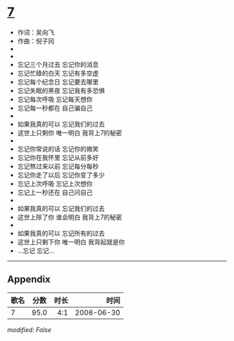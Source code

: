 # [7](https://music.163.com/song?id=25906125)

* 作词：吴向飞
* 作曲：倪子冈
*
*
* 忘记三个月过去 忘记你的消息
* 忘记忙碌的白天 忘记有多空虚
* 忘记每个纪念日 忘记要去哪里
* 忘记失眠的黑夜 忘记我有多恐惧
* 忘记每次呼吸 忘记每天想你
* 忘记每一秒都在 自己骗自己
* 
* 如果我真的可以 忘记我们的过去
* 这世上只剩你 唯一明白 我背上7的秘密
* 
* 忘记你常说的话 忘记你的微笑
* 忘记你在我怀里 忘记从前多好
* 忘记熬过来以前 忘记每分每秒
* 忘记你走了以后 忘记你变了多少
* 忘记上次呼吸 忘记上次想你
* 忘记上一秒还在 自己问自己
* 
* 如果我真的可以 忘记我们的过去
* 这世上除了你 谁会明白 我背上7的秘密
* 
* 如果我真的可以 忘记所有的过去
* 这世上只剩下你 唯一明白 我背起就是你
* ...忘记 忘记...


---

## Appendix

|歌名|分数|时长|时间|
|:---|:---:|---:|---:|
|7|95.0|4:1|2008-06-30

*modified: False*